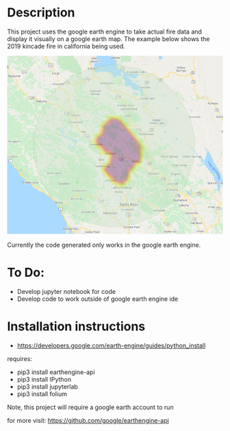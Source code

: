 # Description
This project uses the google earth engine to take actual fire data and display it visually on a google earth map. 
The example below shows the 2019 kincade fire in california being used. 

![plot](fire_boundary.png)

Currently the code generated only works in the google earth engine.

# To Do: 
- Develop jupyter notebook for code
- Develop code to work outside of google earth engine ide



# Installation instructions
- https://developers.google.com/earth-engine/guides/python_install

requires: 
- pip3 install earthengine-api
- pip3 install IPython
- pip3 install jupyterlab
- pip3 install folium


Note, this project will require a google earth account to run

for more visit: https://github.com/google/earthengine-api

